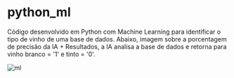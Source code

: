 # python_ml
Código desenvolvido em Python com Machine Learning para identificar o tipo de vinho de uma base de dados. 
Abaixo, imagem sobre a porcentagem de precisão da IA + Resultados, a IA analisa a base de dados e retorna para vinho branco = '1' e tinto = '0'.

![ml](https://github.com/GustavoLanna11/python_ml/assets/99662123/09c7f903-ec00-4596-8fd6-60348b899824)


